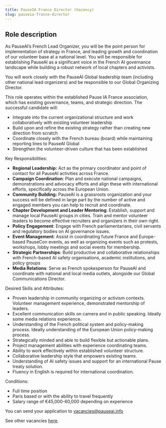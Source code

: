 ```yaml
---
title: PauseIA France Director (Vacancy)
slug: pauseia-france-director
---
```


## **Role description**

As PauseAI’s French Lead Organizer, you will be the point person for implementation of strategy in France, and leading growth and coordination of our volunteer base at a national level. You will be responsible for establishing PauseAI as a significant voice in the French AI governance landscape while building a robust network of local chapters and activists. 

You will work closely with the PauseAI Global leadership team (including other national lead organizers) and be responsible to our Global Organizing Director. 

This role operates within the established Pause IA France association, which has existing governance, teams, and strategic direction. The successful candidate will:

- Integrate into the current organizational structure and work collaboratively with existing volunteer leadership
- Build upon and refine the existing strategy rather than creating new direction from scratch
- Coordinate closely with the French bureau (board) while maintaining reporting lines to PauseAI Global
- Strengthen the volunteer-driven culture that has been established

Key Responsibilities:

- **Regional Leadership:** Act as the primary coordinator and point of contact for all PauseAI activities across France. 
- **Campaign Coordination**: Plan and execute national campaigns, demonstrations and advocacy efforts and align these with international efforts, specifically across the European Union. 
- **Community Building:** PauseAI is a grassroots organization and your success will be defined in large part by the number of active and engaged members you can help to recruit and coordinate.
- **Chapter Development and Leader Mentoring**: Establish, support and manage local PauseAI groups in cities. Train and mentor volunteer leaders to become effective recruiters and organizers in their own right. 
- **Policy Engagement**: Engage with French parliamentarians, civil servants and regulatory bodies on AI governance issues. 
- **Event Management**: Assist in coordinating future France and Europe-based PauseCon events, as well as organizing events such as protests, workshops, lobby meetings and social events for membership. 
- **Strategic Partnerships**: Build productive and collaborative relationships with French-based AI safety organisations, academic institutions, and policy groups
- **Media Relations**: Serve as French spokesperson for PauseAI and coordinate with national and local media outlets, alongside our Global Communications Director.

Desired Skills and Attributes:

- Proven leadership in community organizing or activism contexts. Volunteer management experience, demonstrated mentorship of leaders. 
- Excellent communication skills on camera and in public speaking. Ideally some media relations experience. 
- Understanding of the French political system and policy-making process. Ideally understanding of the European Union policy-making process.
- Strategically minded and able to build flexible but actionable plans. 
- Project management abilities with experience coordinating teams. 
- Ability to work effectively within established volunteer structure.
- Collaborative leadership style that empowers existing teams.
- Understanding of AI safety issues and support for an international Pause treaty solution. 
- Fluency in English is required for international coordination. 

Conditions:

- Full time position
- Paris based or with the ability to travel frequently
- Salary range of €45,000-60,000 depending on experience

You can send your application to vacancies@pauseai.info

See other vacancies [here]().
